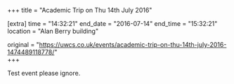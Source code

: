 +++
title = "Academic Trip on Thu 14th July 2016"

[extra]
time = "14:32:21"
end_date = "2016-07-14"
end_time = "15:32:21"
location = "Alan Berry building"

original = "https://uwcs.co.uk/events/academic-trip-on-thu-14th-july-2016-1474489118778/"    
+++

Test event please ignore.

